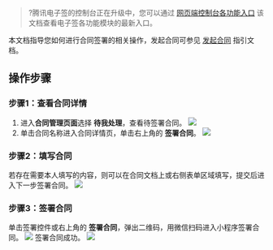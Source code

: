 >?腾讯电子签的控制台正在升级中，您可以通过 [网页端控制台各功能入口](https://cloud.tencent.com/document/product/1323/90345) 该文档查看电子签各功能模块的最新入口。

本文档指导您如何进行合同签署的相关操作，发起合同可参见 [发起合同](https://cloud.tencent.com/document/product/1323/61360) 指引文档。

## 操作步骤
### 步骤1：查看合同详情
1. 进入**合同管理页面**选择 **待我处理**，查看待签署合同。
![](https://qcloudimg.tencent-cloud.cn/raw/74b3ff7f4be2251e1f6301a1f77ec496.png)
2. 单击合同名称进入合同详情页，单击右上角的 **签署合同**。
![](https://qcloudimg.tencent-cloud.cn/raw/ba55ee4a324f72dcb037fbbef6a520da.png)

### 步骤2：填写合同
若存在需要本人填写的内容，则可以在合同文档上或右侧表单区域填写，提交后进入下一步签署合同。
![](https://qcloudimg.tencent-cloud.cn/raw/ba232cb5a5bf2c3c72b3c2a88868071c.png)

### 步骤3：签署合同
单击签署控件或右上角的 **签署合同**，弹出二维码，用微信扫码进入小程序签署合同。
![](https://qcloudimg.tencent-cloud.cn/raw/c458a54b0f95aaa30858f9cd259c5d79.png)
签署合同成功。
![](https://qcloudimg.tencent-cloud.cn/raw/577f7be072a1f52d09f52325230cac6f.png)

